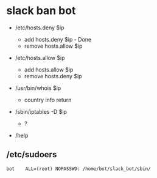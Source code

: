 # slack ban bot

- /etc/hosts.deny $ip
    - add hosts.deny $ip - Done
    - remove hosts.allow $ip

- /etc/hosts.allow $ip
    - add hosts.allow $ip
    - remove hosts.deny $ip  

- /usr/bin/whois $ip
    - country info return
- /sbin/iptables -D $ip
    - ?
- /help


## /etc/sudoers
```
bot    ALL=(root) NOPASSWD: /home/bot/slack_bot/sbin/
```

